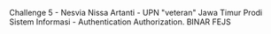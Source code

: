 Challenge 5 - Nesvia Nissa Artanti - UPN "veteran" Jawa Timur Prodi Sistem Informasi - Authentication Authorization. BINAR FEJS 
 
